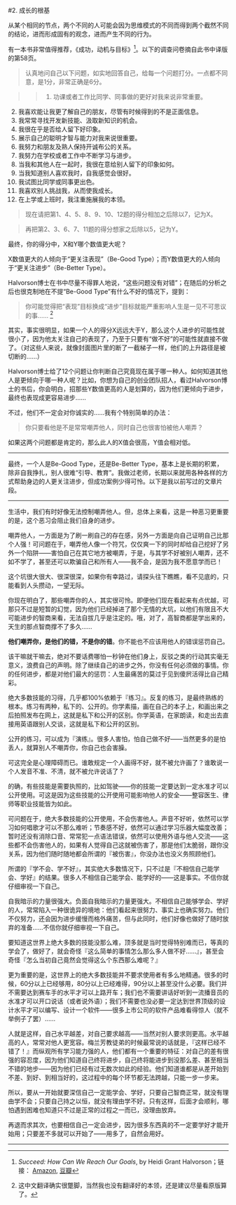 #2. 成长的根基

从某个相同的节点，两个不同的人可能会因为思维模式的不同而得到两个截然不同的结论，进而形成固有的观念，进而产生不同的行为。

有一本书非常值得推荐，《成功，动机与目标》[^1]。以下的调查问卷摘自此书中译版的第58页。

> 认真地问自己以下问题，如实地回答自己，给每一个问题打分。一点都不同意，是1分，非常正确是6分。

>> 1. 功课或者工作比同学、同事做的更好对我来说非常重要。
2. 我喜欢能让我更了解自己的朋友，尽管有时候得到的不是正面信息。
3. 我常常寻找开发新技能、汲取新知识的机会。
4. 我很在乎是否给人留下好印象。
5. 展示自己的聪明才智与能力对我来说很重要。
6. 我努力和朋友及熟人保持开诚布公的关系。
7. 我努力在学校或者工作中不断学习与进步。
8. 当我和其他人在一起时，我很在意给别人留下的印象如何。
9. 当我知道别人喜欢我时，自我感觉会很好。
10. 我试图比同学或同事更出色。
11. 我喜欢别人挑战我，从而使我成长。
12. 在上学或上班时，我注重施展我的本领。

>现在请把第1、4、5、8、9、10、12题的得分相加之后除以7，记为X。

> 再把第2、3、6、7、11题的得分想家之后除以5，记为Y。

最终，你的得分中，X和Y哪个数值更大呢？

X数值更大的人倾向于“更关注表现”（Be-Good Type）；而Y数值更大的人倾向于“更关注进步”（Be-Better Type）。

Halvorson博士在书中尽量不得罪人地说，“这些问题没有对错”；在随后的分析之后也很克制地在不提“Be-Good Type”有什么不好的情况下，提到：

> 你可能觉得把“表现”目标换成“进步”目标就能严重影响人生是一见不可思议的事…… [^2]

其实，事实很明显，如果一个人的得分X远远大于Y，那么这个人进步的可能性就很小了，因为他太关注自己的表现了，乃至于只要有“做不好”的可能性就直接不做了。（对这些人来说，就像封面图片里的断了一截梯子一样，他们的上升路径是被切断的……）

Halvorson博士给了12个问题让你判断自己究竟现在属于哪一种人。如何知道其他人是更倾向于哪一种人呢？比如，你想为自己的创业团队招人，看过Halvorson博士的书后，你会明白，招那些Y数值更高的人是划算的，因为他们更倾向于进步，最终也表现成更容易进步……

不过，他们不一定会对你诚实的……我有个特别简单的办法：

> 你只要看他是不是常常嘲弄他人，同时自己也很害怕被他人嘲弄？

如果这两个问题都是肯定的，那么此人的X值会很高，Y值会相对低。

<hr />

最终，一个人是Be-Good Type，还是Be-Better Type，基本上是长期的积累，除非自我挣扎，别人很难“引导、教育”。我做过老师，长期以来就用各种各样的方式帮助身边的人更关注进步，但成功案例少得可怜。以下是我以前写过的文章片段。

<hr />

生活中，我们有时好像无法控制嘲弄他人。但，总体上来看，这是一种恶习更重要的是，这个恶习会阻止我们自身的进步。

嘲弄他人，一方面是为了刷一刷自己的存在感，另外一方面是向自己证明自己比那个人强！可问题在于，嘲弄他人像一个符咒，仅仅爽一下的同时却给自己挖好了另外一个陷阱——害怕自己在其它地方被嘲弄，于是，与其学不好被别人嘲弄，还不如不学了，甚至还可以欺骗自己和所有人——我不会，是因为我不愿意学而已！

这个坑很大很大、很深很深，如果你有幸路过，请探头往下瞧瞧，看不见底的，只能看到人头攒动，一望无际。

你现在明白了，那些嘲弄你的人，其实很可怜。即便他们现在看起来有点优越，可那只不过是短暂的幻觉，因为他们已经掉进了那个无情的大坑，以他们有限且不大可能进步的智商来看，无法自拔几乎是注定的。哦，对了，高智商都是学出来的，天生的那点智商撑不了多久……

**他们嘲弄你，是他们的错，不是你的错**。你不能也不应该用他人的错误惩罚自己。

该干嘛就干嘛去，绝对不要话费哪怕一秒钟在他们身上，反驳之类的行动其实毫无意义，浪费自己的声明。除了继续自己的进步之外，你没有任何必须做的事情。你的任何进步，都是对他们最大的惩罚：人生最痛苦的莫过于见到傻屄活得比自己精彩。

绝大多数技能的习得，几乎都100%依赖于『练习』。反复的练习，是最终熟练的根本。练习有两种，私下的、公开的。你学素描，画在自己的本子上，和画出来之后拍照发布在网上，这就是私下和公开的区别。你学英语，在家朗读，和走出去直接用英语跟别人交谈，这就是私下和公开的区别。

公开的练习，可以成为『演练』。很多人害怕，怕自己做不好——当然更多的是怕丢人，就算别人不嘲弄你，你自己也会害臊。

可这完全是心理障碍而已。谁敢规定一个人画得不好，就不被允许画了？谁敢说一个人发音不准、不清，就不被允许说话了？

的确，有些技能是需要执照的，比如驾驶——你的技能一定要达到一定水准才可以公开使用。可这是因为这些技能的公开使用可能影响他人的安全——整容医生、律师等职业技能皆为如此。

可问题在于，绝大多数技能的公开使用，不会伤害他人。声音不好听，依然可以学习如何唱歌才可以不那么难听；节奏感不好，依然可以通过学习乐器大幅度改善；暂时还没有消除口音、常常犯一点语法错误，依然可以使用外语与他人交流——这些都不会伤害他人的，如果有人觉得自己这就被伤害了，那是他们太脆弱，跟你没关系，因为他们随时随地都会所谓的『被伤害』，你没办法也没义务照顾他们。

所谓的『学不会、学不好』，其实绝大多数情况下，只不过是『不相信自己能学会、学好』的结果。很多人不相信自己能学会、能学好的——这是事实。不信你就仔细审视一下自己。

自我暗示的力量很强大。负面自我暗示的力量更强大。不相信自己能够学会、学好的人，常常陷入一种很诡异的境地：他们看起来很努力、事实上也确实努力。他们不仅努力，还会因为进步缓慢而格外痛苦，但与此同时，他们好像也做好了随时放弃的准备……不信你就仔细审视一下自己。

要知道这世界上绝大多数的技能没那么难，顶多就是当时觉得特别难而已，等真的学会了，做好了，就会奇怪『这么简单的事情怎么那么多人做不好……』，甚至会奇怪『怎么当初自己竟然会觉得这么个东西那么难呢？』

更为重要的是，这世界上的绝大多数技能并不要求使用者有多么地精通。很多的时候，60分以上已经够用，80分以上已经难得，90分以上甚至没什么必要。我们并不需要达到赛车手的水平才可以上路开车；我们也不需要讲话好听到一流播音员的水准才可以开口说话（或者说外语）；我们不需要也没必要一定达到世界顶级的设计水平才可以编写、设计一个软件——很多上市公司的软件产品难看得惊人（就不举例子了罢）……

人就是这样，自己水平越差，对自己要求越高——当然对别人要求则更高。水平越高的人，常常对他人更宽容。梅兰芳教徒弟的时候最常说的话就是，『这样已经不错了！』而纵观所有学习能力强的人，他们都有一个重要的特征：对自己的差有很强的容忍度，因为他们知道自己终将进步，自己终将能进步到没那么差、甚至相当不错的地步——因为他们已经有过无数次如此的经验。他们知道谁都是从差开始到不差、到好、到相当好的，这过程中的每个环节都无法跨越，只能一步一步来。

所以，要从一开始就要深信自己一定能学会、学好，只要自己智商正常，就没有理由学不会；只要自己持之以恒，就没有理由学不好。只有这样，后面才会顺利，哪怕遇到困难也知道只不过是正常的过程之一而已，没理由放弃。

再退而求其次，也要相信自己一定会进步，因为很多东西真的不一定要学好才能开始用；只要差不多就可以开始了——用多了，自然会用好。

<hr />


[^1]: *Succeed: How Can We Reach Our Goals*, by Heidi Grant Halvorson；链接： [Amazon](http://www.amazon.com/Succeed-How-Can-Reach-Goals/dp/0452297710), [豆瓣](http://book.douban.com/subject/22994632/)
[^2]: 这中文翻译确实很蹩脚，当然我也没有翻译好的本领，还是建议尽量看原版算了。